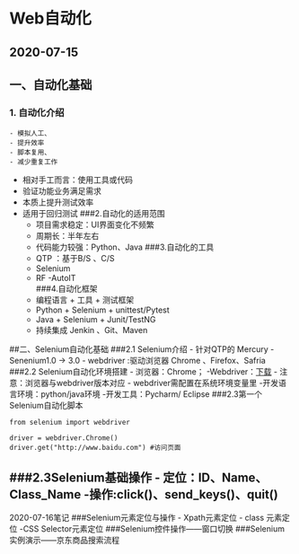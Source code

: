 # Web自动化
2020-07-15
---
## 一、自动化基础
### 1. 自动化介绍
    - 模拟人工、
    - 提升效率
    - 脚本复用、
    - 减少重复工作
  -  相对手工而言：使用工具或代码
  - 验证功能业务满足需求
  - 本质上提升测试效率
  - 适用于回归测试
###2.自动化的适用范围
    - 项目需求稳定：UI界面变化不频繁
    - 周期长：半年左右
    - 代码能力较强：Python、Java
###3.自动化的工具
    - QTP ：基于B/S 、C/S
    - Selenium 
    - RF 
    -AutoIT      
###4.自动化框架
    - 编程语言 + 工具 + 测试框架
    - Python + Selenium + unittest/Pytest
    - Java + Selenium + Junit/TestNG
    - 持续集成 Jenkin 、Git、Maven

##二、Selenium自动化基础
###2.1 Selenium介绍
    - 针对QTP的 Mercury
    - Senenium1.0 -> 3.0
    - webdriver :驱动浏览器 Chrome 、Firefox、Safria
###2.2 Selenium自动化环境搭建
    - 浏览器：Chrome；
    -Webdriver：[下载](http://npm.taobao.org/mirrors/chromedriver/)
        - 注意：浏览器与webdriver版本对应
        - webdriver需配置在系统环境变量里
    -开发语言环境：python/java环境
    -开发工具：Pycharm/ Eclipse
###2.3第一个Selenium自动化脚本
```
from selenium import webdriver

driver = webdriver.Chrome()
driver.get("http://www.baidu.com") #访问页面

```
###2.3Selenium基础操作
    - 定位：ID、Name、Class_Name
    -操作:click()、send_keys()、quit()
---
2020-07-16笔记
###Selenium元素定位与操作
    - Xpath元素定位
    - class 元素定位
    -CSS Selector元素定位
###Selenium控件操作——窗口切换
###Selenium实例演示——京东商品搜索流程